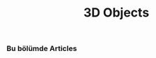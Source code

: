 ﻿---
title: 3D Objects
type: docs
weight: 60
url: /tr/python-net/3d-objects/
description: Python via .NET için Aspose.3D 'deki 3D nesnelerinin manipüle edilmesiyle ilgili Articles.
---
### **Bu bölümde Articles**

